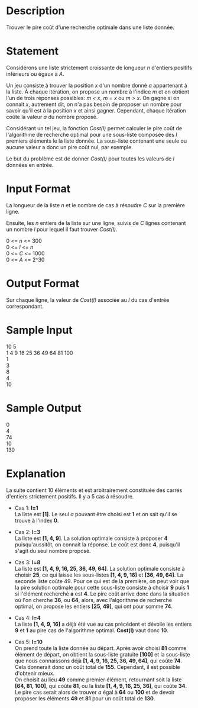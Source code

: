 # Description

Trouver le pire coût d'une recherche optimale dans une liste
donnée.

# Statement

Considérons une liste strictement croissante de longueur *n* d'entiers
positifs inférieurs ou égaux à *A*.

Un jeu consiste à trouver la position *x* d'un nombre donné *a*
appartenant à la liste. À chaque itération, on propose un nombre à
l'indice *m* et on obtient l'un de trois réponses possibles: *m < x*,
*m = x* ou *m > x*. On gagne si on connait *x*, autrement dit, on n'a
pas besoin de proposer un nombre pour savoir qu'il est à la position
*x* et ainsi gagner. Cependant, chaque itération coûte la valeur *a*
du nombre proposé.

Considérant un tel jeu, la fonction *Cost(l)* permet calculer le pire
coût de l'algorithme de recherche optimal pour une sous-liste composée
des *l* premiers éléments le la liste donnée. La sous-liste contenant
une seule ou aucune valeur a donc un pire coût nul, par exemple.

Le but du problème est de donner *Cost(l)* pour toutes les valeurs de *l*
données en entrée.

# Input Format

La longueur de la liste *n* et le nombre de cas à résoudre *C* sur la
première ligne.

Ensuite, les *n* entiers de la liste sur une ligne, suivis de *C*
lignes contenant un nombre *l* pour lequel il faut trouver *Cost(l)*.

0 <= *n* <= 300  
0 <= *l* <= *n*  
0 <= *C* <= 1000  
0 <= *A* <= 2^30

# Output Format

Sur chaque ligne, la valeur de *Cost(l)* associée au *l* du cas d'entrée
correspondant.

# Sample Input

10 5  
1 4 9 16 25 36 49 64 81 100  
1  
3  
8  
4  
10

# Sample Output

0  
4  
74  
10  
130

# Explanation

La suite contient 10 éléments et est arbitrairement constituée des
carrés d'entiers strictement positifs. Il y a 5 cas à résoudre.  

- Cas 1: **l=1**  
  La liste est **[1]**. Le seul *a* pouvant être choisi est **1** et
  on sait qu'il se trouve à l'index **0**.

- Cas 2: **l=3**  
  La liste est **[1, 4, 9]**. La solution optimale consiste à proposer
  **4** puisqu'aussitôt, on connait la réponse. Le coût est donc
  **4**, puisqu'il s'agit du seul nombre proposé.

- Cas 3: **l=8**  
  La liste est **[1, 4, 9, 16, 25, 36, 49, 64]**. La solution optimale
  consiste à choisir **25**, ce qui laisse les sous-listes
  **[1, 4, 9, 16]** et **[36, 49, 64]**. La seconde liste coûte 49.
  Pour ce qui est de la première, on peut voir que la
  pire solution optimale pour cette sous-liste consiste à choisir
  **9** puis **1** si l'élément recherché **a** est **4**.
  Le pire coût arrive donc dans la situation où l'on cherche **36**,
  ou **64**, alors, avec l'algorithme de recherche optimal, on propose les
  entiers **[25, 49]**, qui ont pour somme **74**.
  
- Cas 4: **l=4**  
  La liste **[1, 4, 9, 16]** a déjà été vue au cas précédent et
  dévoile les entiers **9** et **1** au pire cas de l'algorithme
  optimal. **Cost(l)** vaut donc **10**.
  
- Cas 5: **l=10**  
  On prend toute la liste donnée au départ. Après avoir choisi **81**
  comme élément de départ, on obtient la sous-liste gratuite **[100]**
  et la sous-liste que nous connaissons déjà
  **[1, 4, 9, 16, 25, 36, 49, 64]**, qui coûte **74**. Cela donnerait
  donc un coût total de **155**. Cependant, il est possible d'obtenir
  mieux.  
  On choisit au lieu **49** comme premier élément, retournant soit la
  liste **[64, 81, 100]**, qui coûte **81**, ou la liste
  **[1, 4, 9, 16, 25, 36]**, qui coûte **34**. Le pire cas serait
  alors de trouver *a* égal à **64** ou **100** et de devoir proposer
  les éléments **49** et **81** pour un coût total de **130**.
  